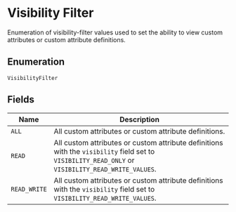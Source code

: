 <!-- Optimized: 2025-10-06 -->
<!-- RPM: 1.6.2.1.1.6.2.1_visibility-filter_20251006 -->
<!-- Session: E2E RPM DNA Application -->
<!-- AOM: RND (Reggie & Dro) -->
<!-- COI: TECHNOLOGY -->
<!-- RPM: HIGH -->
<!-- ACTION: BUILD -->


# Visibility Filter

Enumeration of visibility-filter values used to set the ability to view custom attributes or custom attribute definitions.

## Enumeration

`VisibilityFilter`

## Fields

| Name | Description |
|  --- | --- |
| `ALL` | All custom attributes or custom attribute definitions. |
| `READ` | All custom attributes or custom attribute definitions with the `visibility` field set to `VISIBILITY_READ_ONLY` or `VISIBILITY_READ_WRITE_VALUES`. |
| `READ_WRITE` | All custom attributes or custom attribute definitions with the `visibility` field set to `VISIBILITY_READ_WRITE_VALUES`. |
